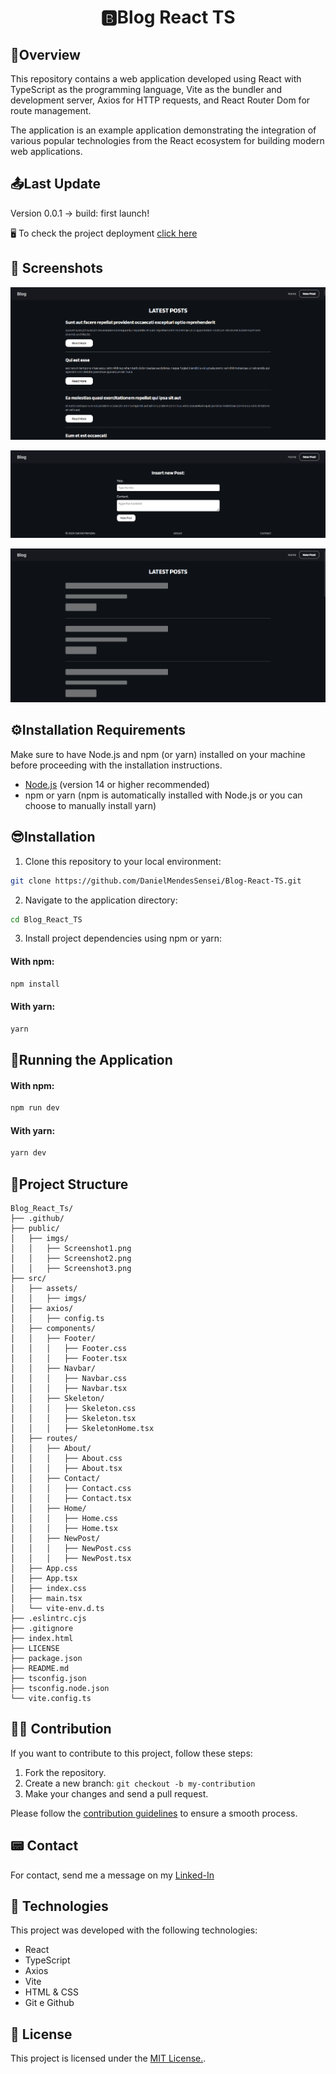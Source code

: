 <h1 align="center">🅱️Blog React TS</h1>

## 👀Overview

This repository contains a web application developed using React with TypeScript as the programming language, Vite as the bundler and development server, Axios for HTTP requests, and React Router Dom for route management.

The application is an example application demonstrating the integration of various popular technologies from the React ecosystem for building modern web applications.

## 📤Last Update

Version 0.0.1 -> build: first launch!

🖥 To check the project deployment [click here](https://danielmendessensei.github.io/Blog-React-TS/)

## 📸 Screenshots

[![Screenshot](./public/imgs/Screenshot1.png "Click on the image to go to the site")](https://danielmendessensei.github.io/Blog-React-TS/)

[![Screenshot](./public/imgs/Screenshot2.png "Click on the image to go to the site")](https://danielmendessensei.github.io/Blog-React-TS/)

[![Screenshot](./public/imgs/Screenshot3.png "Click on the image to go to the site")](https://danielmendessensei.github.io/Blog-React-TS/)

## ⚙️Installation Requirements

Make sure to have Node.js and npm (or yarn) installed on your machine before proceeding with the installation instructions.

- [Node.js](https://nodejs.org/) (version 14 or higher recommended)
- npm or yarn (npm is automatically installed with Node.js or you can choose to manually install yarn)

## 😎Installation

1. Clone this repository to your local environment:

```bash
git clone https://github.com/DanielMendesSensei/Blog-React-TS.git
```

2. Navigate to the application directory:

```bash
cd Blog_React_TS
```

3. Install project dependencies using npm or yarn:

#### With npm:

```bash
npm install
```

#### With yarn:

```bash
yarn
```

## 💽Running the Application

#### With npm:

```bash
npm run dev
```

#### With yarn:

```bash
yarn dev
```

## 📂Project Structure

```
Blog_React_Ts/
├── .github/
├── public/
│   ├── imgs/
│   │   ├── Screenshot1.png
│   │   ├── Screenshot2.png
│   │   ├── Screenshot3.png
├── src/
│   ├── assets/
│   │   ├── imgs/
│   ├── axios/
│   │   ├── config.ts
│   ├── components/
│   │   ├── Footer/
│   │   │   ├── Footer.css
│   │   │   ├── Footer.tsx
│   │   ├── Navbar/
│   │   │   ├── Navbar.css
│   │   │   ├── Navbar.tsx
│   │   ├── Skeleton/
│   │   │   ├── Skeleton.css
│   │   │   ├── Skeleton.tsx
│   │   │   ├── SkeletonHome.tsx
│   ├── routes/
│   │   ├── About/
│   │   │   ├── About.css
│   │   │   ├── About.tsx
│   │   ├── Contact/
│   │   │   ├── Contact.css
│   │   │   ├── Contact.tsx
│   │   ├── Home/
│   │   │   ├── Home.css
│   │   │   ├── Home.tsx
│   │   ├── NewPost/
│   │   │   ├── NewPost.css
│   │   │   ├── NewPost.tsx
│   ├── App.css
│   ├── App.tsx
│   ├── index.css
│   ├── main.tsx
│   └── vite-env.d.ts
├── .eslintrc.cjs
├── .gitignore
├── index.html
├── LICENSE
├── package.json
├── README.md
├── tsconfig.json
├── tsconfig.node.json
└── vite.config.ts
```

## 💪🏾 Contribution

If you want to contribute to this project, follow these steps:

1. Fork the repository.
2. Create a new branch: `git checkout -b my-contribution`
3. Make your changes and send a pull request.

Please follow the [contribution guidelines](./.github/CONTRIBUTING) to ensure a smooth process.

## 📟 Contact

For contact, send me a message on my [Linked-In](https://www.linkedin.com/in/daniel-jose-da-silva-mendes-2bb155192/)

## 🚀 Technologies

This project was developed with the following technologies:

- React
- TypeScript
- Axios
- Vite
- HTML & CSS
- Git e Github

## 📜 License

This project is licensed under the [MIT License.](../LICENSE).
